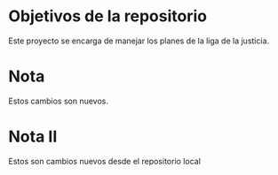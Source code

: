 # Objetivos de la repositorio

Este proyecto se encarga de manejar los planes de la liga de la justicia.


# Nota 
Estos cambios son nuevos.

# Nota II
Estos son cambios nuevos desde el repositorio local 
